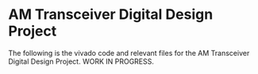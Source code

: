 # AM Transceiver Digital Design Project

The following is the vivado code and relevant files for the AM Transceiver Digital Design Project. WORK IN PROGRESS.

